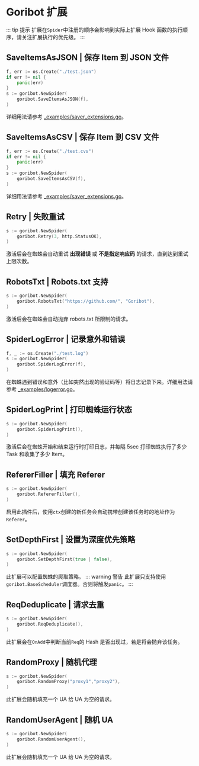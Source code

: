 # Goribot 扩展
::: tip 提示
扩展在`Spider`中注册的顺序会影响到实际上扩展 Hook 函数的执行顺序，请关注扩展执行的优先级。
:::

## SaveItemsAsJSON | 保存 Item 到 JSON 文件
```Go
f, err := os.Create("./test.json")
if err != nil {
	panic(err)
}
s := goribot.NewSpider(
	goribot.SaveItemsAsJSON(f),
)
```
详细用法请参考 [_examples/saver_extensions.go](https://github.com/zhshch2002/goribot/blob/master/_examples/saver_extensions.go)。

## SaveItemsAsCSV | 保存 Item 到 CSV 文件
```Go
f, err := os.Create("./test.cvs")
if err != nil {
	panic(err)
}
s := goribot.NewSpider(
	goribot.SaveItemsAsCSV(f),
)
```
详细用法请参考 [_examples/saver_extensions.go](https://github.com/zhshch2002/goribot/blob/master/_examples/saver_extensions.go)。

## Retry | 失败重试
```Go
s := goribot.NewSpider(
	goribot.Retry(3, http.StatusOK),
)
```
激活后会在蜘蛛会自动重试 **出现错误** 或 **不是指定响应码** 的请求，直到达到重试上限次数。

## RobotsTxt | Robots.txt 支持
```Go
s := goribot.NewSpider(
	goribot.RobotsTxt("https://github.com/", "Goribot"),
)
```
激活后会在蜘蛛会自动抛弃 robots.txt 所限制的请求。

## SpiderLogError | 记录意外和错误
```Go
f, _ := os.Create("./test.log")
s := goribot.NewSpider(
	goribot.SpiderLogError(f),
)
```
在蜘蛛遇到错误和意外（比如突然出现的验证码等）将日志记录下来。详细用法请参考 [_examples/logerror.go](https://github.com/zhshch2002/goribot/blob/master/_examples/logerror.go)。

## SpiderLogPrint | 打印蜘蛛运行状态
```Go
s := goribot.NewSpider(
	goribot.SpiderLogPrint(),
)
```
激活后会在蜘蛛开始和结束运行时打印日志，并每隔 5sec 打印蜘蛛执行了多少 Task 和收集了多少 Item。

## RefererFiller | 填充 Referer
```Go
s := goribot.NewSpider(
	goribot.RefererFiller(),
)
```
启用此插件后，使用`ctx`创建的新任务会自动携带创建该任务时的地址作为`Referer`。

## SetDepthFirst | 设置为深度优先策略
```Go
s := goribot.NewSpider(
	goribot.SetDepthFirst(true | false),
)
```
此扩展可以配置蜘蛛的爬取策略。
::: warning 警告
此扩展只支持使用`goribot.BaseScheduler`调度器。否则将触发`panic`。
:::

## ReqDeduplicate | 请求去重
```Go
s := goribot.NewSpider(
	goribot.ReqDeduplicate(),
)
```
此扩展会在`OnAdd`中判断当前`Req`的 Hash 是否出现过，若是将会抛弃该任务。

## RandomProxy | 随机代理
```Go
s := goribot.NewSpider(
	goribot.RandomProxy("proxy1","proxy2"),
)
```
此扩展会随机填充一个 UA 给 UA 为空的请求。

## RandomUserAgent | 随机 UA
```Go
s := goribot.NewSpider(
	goribot.RandomUserAgent(),
)
```
此扩展会随机填充一个 UA 给 UA 为空的请求。
